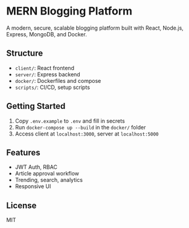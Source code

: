 # MERN Blogging Platform

A modern, secure, scalable blogging platform built with React, Node.js, Express, MongoDB, and Docker.

## Structure
- `client/`: React frontend
- `server/`: Express backend
- `docker/`: Dockerfiles and compose
- `scripts/`: CI/CD, setup scripts

## Getting Started
1. Copy `.env.example` to `.env` and fill in secrets
2. Run `docker-compose up --build` in the `docker/` folder
3. Access client at `localhost:3000`, server at `localhost:5000`

## Features
- JWT Auth, RBAC
- Article approval workflow
- Trending, search, analytics
- Responsive UI

## License
MIT
